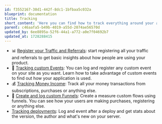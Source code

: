 ```yaml
---
id: f3552167-30d1-442f-8dc1-1bfbaa5c032a
blueprint: documentation
title: Tracking
short_content: 'Here you can find how to track everything around your application with MetricsWave.'
parent: c46aafa5-b49b-4019-a55d-2074ae56570d
updated_by: 6ee8895a-52f6-44a1-a772-a0e7f04692b7
updated_at: 1728288415
---
```

- 📊 [Register your Traffic and Referrals](/documentation/analytics): start registering all your traffic and referrals to
  get basic insights about how people are using your product.
- 💅 [Tracking custom Events](/documentation/tracking/events): You can log and register any custom event on your site as
  you want. Learn how to take advantage of custom events to find out how your application is used.
- 💰 [Tracking Money Income](/documentation/tracking/money-income): Track all your money transactions from subscriptions, purchases or anything else.
- 📣 [Create and log custom Funnels](/documentation/tracking/funnels): Create a measure custom flows using funnels. You can see how your users are making purchases, registering or anything else.
- [Tracking deployments](/documentation/tracking/deployments): Log and event after a deploy and get stats about the
  version, the author and what's new on your server.